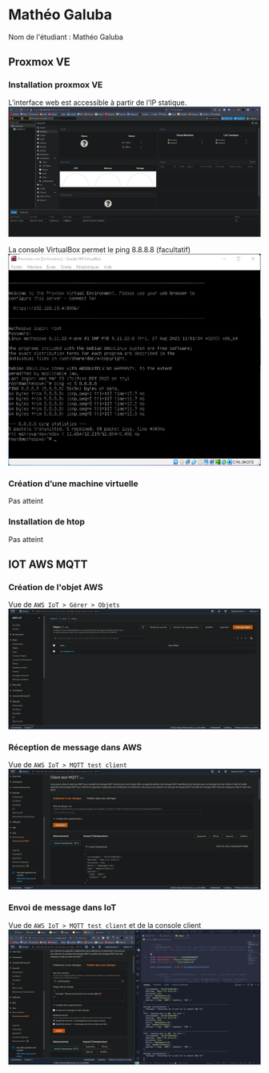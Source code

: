 # Mathéo Galuba

Nom de l'étudiant : Mathéo Galuba

## Proxmox VE

### Installation proxmox VE
L’interface web est accessible à partir de l’IP statique.
![Création de l'objet AWS](Matheo/01%20-%20Installation%20proxmox%20VE.png)

La console VirtualBox permet le ping 8.8.8.8 (facultatif)
![Création de l'objet AWS](Matheo/01%20-%20Installation%20proxmox%20VE%20facultatif.png)

### Création d’une machine virtuelle
Pas atteint

### Installation de htop
Pas atteint

## IOT AWS MQTT

### Création de l'objet AWS
Vue de `AWS IoT > Gérer > Objets`
![Création de l'objet AWS](Matheo/04%20-%20Creation%20de%20l'objet%20AWS.png)

### Réception de message dans AWS
Vue de `AWS IoT > MQTT test client`
![Réception de message dans AWS](Matheo/05%20-%20Reception%20de%20message%20dans%20AWS.png)

### Envoi de message dans IoT
Vue de `AWS IoT > MQTT test client` et de la console client
![Envoi de message dans IoT](Matheo/06%20-%20Envoie%20de%20message%20dans%20IoT.png)
